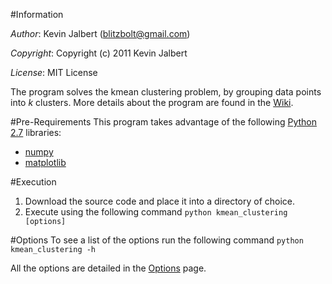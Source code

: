 #Information

*Author*:    Kevin Jalbert  (blitzbolt@gmail.com)

*Copyright*: Copyright (c) 2011 Kevin Jalbert

*License*:   MIT License

The program solves the kmean clustering problem, by grouping data points into _k_ clusters. More details about the program are found in the [Wiki](https://github.com/kevinjalbert/kmean_clustering/wiki "Wiki").

#Pre-Requirements
This program takes advantage of the following [Python 2.7](http://www.python.org/ "Python") libraries:

* [numpy](http://numpy.scipy.org/ "numpy")
* [matplotlib](http://matplotlib.sourceforge.net/ "matplotlib")

#Execution
1. Download the source code and place it into a directory of choice.
2. Execute using the following command ```python kmean_clustering [options]```

#Options
To see a list of the options run the following command ```python kmean_clustering -h```

All the options are detailed in the [Options](https://github.com/kevinjalbert/kmean_clustering/wiki/Options "Options") page.
